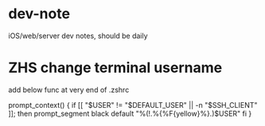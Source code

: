 # dev-note
iOS/web/server dev notes, should be daily

# ZHS change terminal username 
add below func at very end of .zshrc

prompt_context() {
  if [[ "$USER" != "$DEFAULT_USER" || -n "$SSH_CLIENT" ]]; then
    prompt_segment black default "%(!.%{%F{yellow}%}.)$USER"
  fi
}
